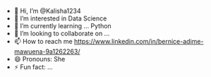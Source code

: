 - 👋 Hi, I’m @Kalisha1234
- 👀 I’m interested in Data Science
- 🌱 I’m currently learning ... Python
- 💞️ I’m looking to collaborate on ...
- 📫 How to reach me https://www.linkedin.com/in/bernice-adime-mawuena-9a1262263/
- 😄 Pronouns: She
- ⚡ Fun fact: ...

<!---
Kalisha1234/Kalisha1234 is a ✨ special ✨ repository because its `README.md` (this file) appears on your GitHub profile.
You can click the Preview link to take a look at your changes.
--->
